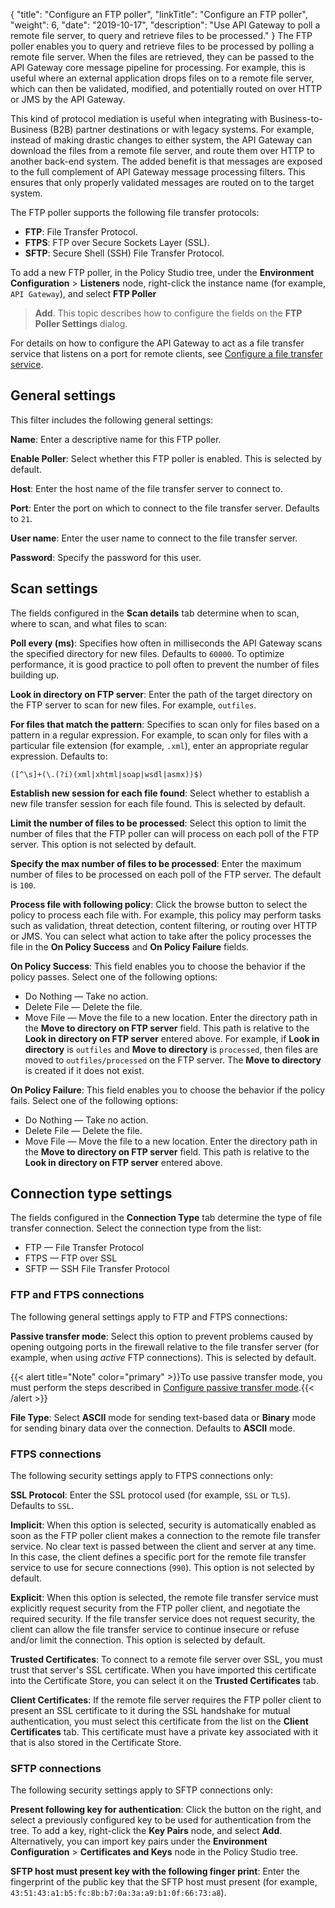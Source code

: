 {
"title": "Configure an FTP poller",
  "linkTitle": "Configure an FTP poller",
  "weight": 6,
  "date": "2019-10-17",
  "description": "Use API Gateway to poll a remote file server, to query and retrieve files to be processed."
}
The FTP poller enables you to query and retrieve files to be processed by polling a remote file server. When the files are retrieved, they can be passed to the API Gateway core message pipeline for processing. For example, this is useful where an external application drops files on to a remote file server, which can then be validated, modified, and potentially routed on over HTTP or JMS by the API Gateway.

This kind of protocol mediation is useful when integrating with Business-to-Business (B2B) partner destinations or with legacy systems. For example, instead of making drastic changes to either system, the API Gateway can download the files from a remote file server, and route them over HTTP to another back-end system. The added benefit is that messages are exposed to the full complement of API Gateway message processing filters. This ensures that only properly validated messages are routed on to the target system.

The FTP poller supports the following file transfer protocols:

* **FTP**: File Transfer Protocol.
* **FTPS**: FTP over Secure Sockets Layer (SSL).
* **SFTP**: Secure Shell (SSH) File Transfer Protocol.

To add a new FTP poller, in the Policy Studio tree, under the **Environment Configuration** > **Listeners** node, right-click the instance name (for example, `API Gateway`), and select **FTP Poller**

> **Add**. This topic describes how to configure the fields on the **FTP Poller Settings** dialog.

For details on how to configure the API Gateway to act as a file transfer service that listens on a port for remote clients, see [Configure a file transfer service](/docs/apim_policydev/apigw_gw_instances/general_file_transfer/).

## General settings

This filter includes the following general settings:

**Name**: Enter a descriptive name for this FTP poller.

**Enable Poller**: Select whether this FTP poller is enabled. This is selected by default.

**Host**: Enter the host name of the file transfer server to connect to.

**Port**: Enter the port on which to connect to the file transfer server. Defaults to `21`.

**User name**: Enter the user name to connect to the file transfer server.

**Password**: Specify the password for this user.

## Scan settings

The fields configured in the **Scan details** tab determine when to scan, where to scan, and what files to scan:

**Poll every (ms)**: Specifies how often in milliseconds the API Gateway scans the specified directory for new files. Defaults to `60000`. To optimize performance, it is good practice to poll often to prevent the number of files building up.

**Look in directory on FTP server**: Enter the path of the target directory on the FTP server to scan for new files. For example, `outfiles`.

**For files that match the pattern**: Specifies to scan only for files based on a pattern in a regular expression. For example, to scan only for files with a particular file extension (for example, `.xml`), enter an appropriate regular expression. Defaults to:

```
([^\s]+(\.(?i)(xml|xhtml|soap|wsdl|asmx))$)
```

**Establish new session for each file found**: Select whether to establish a new file transfer session for each file found. This is selected by default.

**Limit the number of files to be processed**: Select this option to limit the number of files that the FTP poller can will process on each poll of the FTP server. This option is not selected by default.

**Specify the max number of files to be processed**: Enter the maximum number of files to be processed on each poll of the FTP server. The default is `100`.

**Process file with following policy**: Click the browse button to select the policy to process each file with. For example, this policy may perform tasks such as validation, threat detection, content filtering, or routing over HTTP or JMS. You can select what action to take after the policy processes the file in the **On Policy Success** and **On Policy Failure** fields.

**On Policy Success**: This field enables you to choose the behavior if the policy passes. Select one of the following options:

* Do Nothing — Take no action.
* Delete File — Delete the file.
* Move File — Move the file to a new location. Enter the directory path in the **Move to directory on FTP server** field. This path is relative to the **Look in directory on FTP server** entered above. For example, if **Look in directory** is `outfiles` and **Move to directory** is `processed`, then files are moved to `outfiles/processed` on the FTP server. The **Move to directory** is created if it does not exist.

**On Policy Failure**: This field enables you to choose the behavior if the policy fails. Select one of the following options:

* Do Nothing — Take no action.
* Delete File — Delete the file.
* Move File — Move the file to a new location. Enter the directory path in the **Move to directory on FTP server** field. This path is relative to the **Look in directory on FTP server** entered above.

## Connection type settings

The fields configured in the **Connection Type** tab determine the type of file transfer connection. Select the connection type from the list:

* FTP — File Transfer Protocol
* FTPS — FTP over SSL
* SFTP — SSH File Transfer Protocol

### FTP and FTPS connections

The following general settings apply to FTP and FTPS connections:

**Passive transfer mode**: Select this option to prevent problems caused by opening outgoing ports in the firewall relative to the file transfer server (for example, when using *active* FTP connections). This is selected by default.

{{< alert title="Note" color="primary" >}}To use passive transfer mode, you must perform the steps described in [Configure passive transfer mode](/docs/apim_policydev/apigw_gw_instances//general_file_transfer#configure-passive-transfer-mode).{{< /alert >}}

**File Type**: Select **ASCII** mode for sending text-based data or **Binary** mode for sending binary data over the connection. Defaults to **ASCII** mode.

### FTPS connections

The following security settings apply to FTPS connections only:

**SSL Protocol**: Enter the SSL protocol used (for example, `SSL` or `TLS`). Defaults to `SSL`.

**Implicit**: When this option is selected, security is automatically enabled as soon as the FTP poller client makes a connection to the remote file transfer service. No clear text is passed between the client and server at any time. In this case, the client defines a specific port for the remote file transfer service to use for secure connections (`990`). This option is not selected by default.

**Explicit**: When this option is selected, the remote file transfer service must explicitly request security from the FTP poller client, and negotiate the required security. If the file transfer service does not request security, the client can allow the file transfer service to continue insecure or refuse and/or limit the connection. This option is selected by default.

**Trusted Certificates**: To connect to a remote file server over SSL, you must trust that server's SSL certificate. When you have imported this certificate into the Certificate Store, you can select it on the **Trusted Certificates** tab.

**Client Certificates**: If the remote file server requires the FTP poller client to present an SSL certificate to it during the SSL handshake for mutual authentication, you must select this certificate from the list on the **Client Certificates** tab. This certificate must have a private key associated with it that is also stored in the Certificate Store.

### SFTP connections

The following security settings apply to SFTP connections only:

**Present following key for authentication**: Click the button on the right, and select a previously configured key to be used for authentication from the tree. To add a key, right-click the **Key Pairs** node, and select **Add**. Alternatively, you can import key pairs under the **Environment Configuration** > **Certificates and Keys** node in the Policy Studio tree.

**SFTP host must present key with the following finger print**: Enter the fingerprint of the public key that the SFTP host must present (for example, `43:51:43:a1:b5:fc:8b:b7:0a:3a:a9:b1:0f:66:73:a8`).